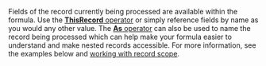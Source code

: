 Fields of the record currently being processed are available within the formula.  Use the [**ThisRecord** operator](../maker/canvas-apps/functions/operators.md#thisitem-thisrecord-and-as-operators) or simply reference fields by name as you would any other value. The [**As** operator](../maker/canvas-apps/functions/operators.md#thisitem-thisrecord-and-as-operators) can also be used to name the record being processed which can help make your formula easier to understand and make nested records accessible. For more information, see the examples below and [working with record scope](../maker/canvas-apps/working-with-tables.md#record-scope).